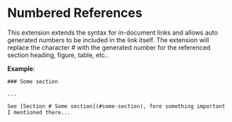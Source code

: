 # Numbered References

This extension extends the syntax for in-document links and allows auto generated numbers to be included in the link itself. The extension will replace the character # with the generated number for the referenced section heading, figure, table, etc..

**Example**:

```
### Some section

...

See [Section # Some section](#some-section), fore something important I mentioned there...
```

